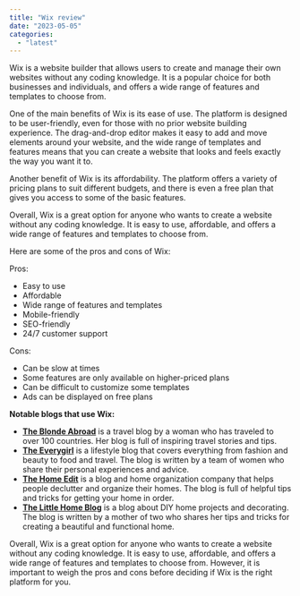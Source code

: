 ```yaml
---
title: "Wix review"
date: "2023-05-05"
categories: 
  - "latest"
---
```


Wix is a website builder that allows users to create and manage their own websites without any coding knowledge. It is a popular choice for both businesses and individuals, and offers a wide range of features and templates to choose from.

One of the main benefits of Wix is its ease of use. The platform is designed to be user-friendly, even for those with no prior website building experience. The drag-and-drop editor makes it easy to add and move elements around your website, and the wide range of templates and features means that you can create a website that looks and feels exactly the way you want it to.

Another benefit of Wix is its affordability. The platform offers a variety of pricing plans to suit different budgets, and there is even a free plan that gives you access to some of the basic features.

Overall, Wix is a great option for anyone who wants to create a website without any coding knowledge. It is easy to use, affordable, and offers a wide range of features and templates to choose from.

Here are some of the pros and cons of Wix:

Pros:

- Easy to use
- Affordable
- Wide range of features and templates
- Mobile-friendly
- SEO-friendly
- 24/7 customer support

Cons:

- Can be slow at times
- Some features are only available on higher-priced plans
- Can be difficult to customize some templates
- Ads can be displayed on free plans

**Notable blogs that use Wix:**

- [**The Blonde Abroad**](https://www.theblondeabroad.com/) is a travel blog by a woman who has traveled to over 100 countries. Her blog is full of inspiring travel stories and tips.
- [**The Everygirl**](https://theeverygirl.com/) is a lifestyle blog that covers everything from fashion and beauty to food and travel. The blog is written by a team of women who share their personal experiences and advice.
- [**The Home Edit**](https://thehomeedit.com/) is a blog and home organization company that helps people declutter and organize their homes. The blog is full of helpful tips and tricks for getting your home in order.
- [**The Little Home Blog**](https://www.thelittlebylittlehome.com/) is a blog about DIY home projects and decorating. The blog is written by a mother of two who shares her tips and tricks for creating a beautiful and functional home.

Overall, Wix is a great option for anyone who wants to create a website without any coding knowledge. It is easy to use, affordable, and offers a wide range of features and templates to choose from. However, it is important to weigh the pros and cons before deciding if Wix is the right platform for you.
